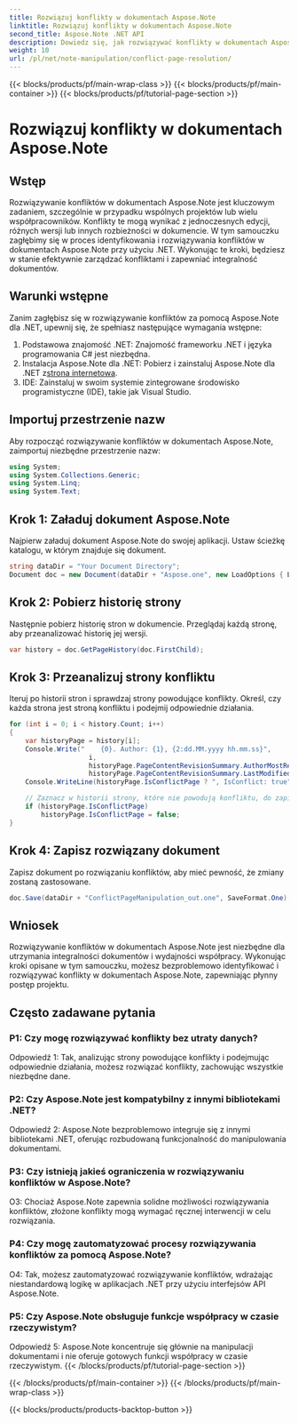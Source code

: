```yaml
---
title: Rozwiązuj konflikty w dokumentach Aspose.Note
linktitle: Rozwiązuj konflikty w dokumentach Aspose.Note
second_title: Aspose.Note .NET API
description: Dowiedz się, jak rozwiązywać konflikty w dokumentach Aspose.Note przy użyciu platformy .NET. Przewodnik krok po kroku dotyczący skutecznego rozwiązywania konfliktów.
weight: 10
url: /pl/net/note-manipulation/conflict-page-resolution/
---
```


{{< blocks/products/pf/main-wrap-class >}}
{{< blocks/products/pf/main-container >}}
{{< blocks/products/pf/tutorial-page-section >}}

# Rozwiązuj konflikty w dokumentach Aspose.Note

## Wstęp

Rozwiązywanie konfliktów w dokumentach Aspose.Note jest kluczowym zadaniem, szczególnie w przypadku wspólnych projektów lub wielu współpracowników. Konflikty te mogą wynikać z jednoczesnych edycji, różnych wersji lub innych rozbieżności w dokumencie. W tym samouczku zagłębimy się w proces identyfikowania i rozwiązywania konfliktów w dokumentach Aspose.Note przy użyciu .NET. Wykonując te kroki, będziesz w stanie efektywnie zarządzać konfliktami i zapewniać integralność dokumentów.

## Warunki wstępne

Zanim zagłębisz się w rozwiązywanie konfliktów za pomocą Aspose.Note dla .NET, upewnij się, że spełniasz następujące wymagania wstępne:

1. Podstawowa znajomość .NET: Znajomość frameworku .NET i języka programowania C# jest niezbędna.
2.  Instalacja Aspose.Note dla .NET: Pobierz i zainstaluj Aspose.Note dla .NET z[strona internetowa](https://releases.aspose.com/note/net/).
3. IDE: Zainstaluj w swoim systemie zintegrowane środowisko programistyczne (IDE), takie jak Visual Studio.

## Importuj przestrzenie nazw

Aby rozpocząć rozwiązywanie konfliktów w dokumentach Aspose.Note, zaimportuj niezbędne przestrzenie nazw:

```csharp
using System;
using System.Collections.Generic;
using System.Linq;
using System.Text;
```

## Krok 1: Załaduj dokument Aspose.Note

Najpierw załaduj dokument Aspose.Note do swojej aplikacji. Ustaw ścieżkę katalogu, w którym znajduje się dokument.

```csharp
string dataDir = "Your Document Directory";
Document doc = new Document(dataDir + "Aspose.one", new LoadOptions { LoadHistory = true });
```

## Krok 2: Pobierz historię strony

Następnie pobierz historię stron w dokumencie. Przeglądaj każdą stronę, aby przeanalizować historię jej wersji.

```csharp
var history = doc.GetPageHistory(doc.FirstChild);
```

## Krok 3: Przeanalizuj strony konfliktu

Iteruj po historii stron i sprawdzaj strony powodujące konflikty. Określ, czy każda strona jest stroną konfliktu i podejmij odpowiednie działania.

```csharp
for (int i = 0; i < history.Count; i++)
{
    var historyPage = history[i];
    Console.Write("    {0}. Author: {1}, {2:dd.MM.yyyy hh.mm.ss}",
                    i,
                    historyPage.PageContentRevisionSummary.AuthorMostRecent,
                    historyPage.PageContentRevisionSummary.LastModifiedTime);
    Console.WriteLine(historyPage.IsConflictPage ? ", IsConflict: true" : string.Empty);

    // Zaznacz w historii strony, które nie powodują konfliktu, do zapisania w zwykły sposób
    if (historyPage.IsConflictPage)
        historyPage.IsConflictPage = false;
}
```

## Krok 4: Zapisz rozwiązany dokument

Zapisz dokument po rozwiązaniu konfliktów, aby mieć pewność, że zmiany zostaną zastosowane.

```csharp
doc.Save(dataDir + "ConflictPageManipulation_out.one", SaveFormat.One);
```

## Wniosek

Rozwiązywanie konfliktów w dokumentach Aspose.Note jest niezbędne dla utrzymania integralności dokumentów i wydajności współpracy. Wykonując kroki opisane w tym samouczku, możesz bezproblemowo identyfikować i rozwiązywać konflikty w dokumentach Aspose.Note, zapewniając płynny postęp projektu.

## Często zadawane pytania

### P1: Czy mogę rozwiązywać konflikty bez utraty danych?

Odpowiedź 1: Tak, analizując strony powodujące konflikty i podejmując odpowiednie działania, możesz rozwiązać konflikty, zachowując wszystkie niezbędne dane.

### P2: Czy Aspose.Note jest kompatybilny z innymi bibliotekami .NET?

Odpowiedź 2: Aspose.Note bezproblemowo integruje się z innymi bibliotekami .NET, oferując rozbudowaną funkcjonalność do manipulowania dokumentami.

### P3: Czy istnieją jakieś ograniczenia w rozwiązywaniu konfliktów w Aspose.Note?

O3: Chociaż Aspose.Note zapewnia solidne możliwości rozwiązywania konfliktów, złożone konflikty mogą wymagać ręcznej interwencji w celu rozwiązania.

### P4: Czy mogę zautomatyzować procesy rozwiązywania konfliktów za pomocą Aspose.Note?

O4: Tak, możesz zautomatyzować rozwiązywanie konfliktów, wdrażając niestandardową logikę w aplikacjach .NET przy użyciu interfejsów API Aspose.Note.

### P5: Czy Aspose.Note obsługuje funkcje współpracy w czasie rzeczywistym?

Odpowiedź 5: Aspose.Note koncentruje się głównie na manipulacji dokumentami i nie oferuje gotowych funkcji współpracy w czasie rzeczywistym.
{{< /blocks/products/pf/tutorial-page-section >}}

{{< /blocks/products/pf/main-container >}}
{{< /blocks/products/pf/main-wrap-class >}}

{{< blocks/products/products-backtop-button >}}
